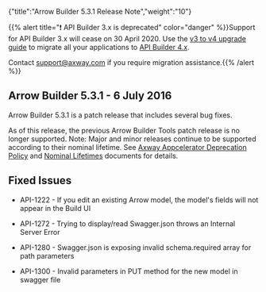 {"title":"Arrow Builder 5.3.1 Release Note","weight":"10"}

{{% alert title="❗️ API Builder 3.x is deprecated" color="danger" %}}Support for API Builder 3.x will cease on 30 April 2020. Use the [v3 to v4 upgrade guide](https://docs.axway.com/bundle/API_Builder_4x_allOS_en/page/api_builder_v3_to_v4_upgrade_guide.html) to migrate all your applications to [API Builder 4.x](https://docs.axway.com/bundle/API_Builder_4x_allOS_en/page/api_builder_getting_started_guide.html).

Contact [support@axway.com](mailto:support@axway.com) if you require migration assistance.{{% /alert %}}

## Arrow Builder 5.3.1 - 6 July 2016

Arrow Builder 5.3.1 is a patch release that includes several bug fixes.

As of this release, the previous Arrow Builder Tools patch release is no longer supported. Note: Major and minor releases continue to be supported according to their nominal lifetime. See [Axway Appcelerator Deprecation Policy](/docs/appc/AMPLIFY_Appcelerator_Services_Overview/Axway_Appcelerator_Deprecation_Policy/) and [Nominal Lifetimes](/docs/appc/AMPLIFY_Appcelerator_Services_Overview/Axway_Appcelerator_Product_Lifecycle/#nominal-lifetimes) documents for details.

## Fixed Issues

* API-1222 - If you edit an existing Arrow model, the model's fields will not appear in the Build UI

* API-1272 - Trying to display/read Swagger.json throws an Internal Server Error

* API-1280 - Swagger.json is exposing invalid schema.required array for path parameters

* API-1300 - Invalid parameters in PUT method for the new model in swagger file
